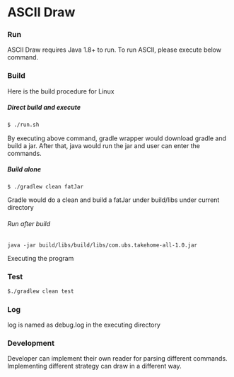 # ASCII Draw

### Run
ASCII Draw requires Java 1.8+ to run.
To run ASCII, please execute below command.

### Build
Here is the build procedure for Linux
##### Direct build and execute
```sh
$ ./run.sh
```
By executing above command, gradle wrapper would download gradle and build a jar. After that, java would run the jar and user can enter the commands.
##### Build alone
```sh
$ ./gradlew clean fatJar
```
Gradle would do a clean and build a fatJar under build/libs under current directory

###### Run after build
```
java -jar build/libs/build/libs/com.ubs.takehome-all-1.0.jar
```
Executing the program

### Test
```sh
$./gradlew clean test
```
### Log
log is named as debug.log in the executing directory


### Development
Developer can implement their own reader for parsing different commands. Implementing different strategy can draw in a different way.
